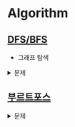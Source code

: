 # Algorithm


## [DFS/BFS](https://zest1923.tistory.com/72)
- 그래프 탐색

<details> 
<summary>문제</summary> 
- [x] [1260 - DFS와 BFS](https://www.acmicpc.net/problem/1260)
- [x] [2667 - 단지번호붙이기](https://www.acmicpc.net/problem/2667)
- [x] [2606 - 바이러스](https://www.acmicpc.net/problem/2606)

</details>


## [부르트포스](https://zest1923.tistory.com/70)

<details> 
<summary>문제</summary> 

- [x] [2309 - 일곱난쟁이](https://github.com/JIWON1923/Algorithm/tree/main/Baekjoon/bruteForce)
- [ ] [6603번 - 로또](https://www.acmicpc.net/problem/6603)
- [ ] [1182번 - 부분수열의 합](https://www.acmicpc.net/problem/1182)
- [ ] [14225번 - 부분수열의 합](https://www.acmicpc.net/problem/14225)
- [ ] [14888번 - 연산자 끼워넣기](https://www.acmicpc.net/problem/14888)
- [ ] [15658번 - 연산자 끼워넣기 (2)](https://www.acmicpc.net/problem/15658)
- [ ] [14500번 - 테트로미노](https://www.acmicpc.net/problem/14500)
- [ ] [16197번 - 두 동전](https://www.acmicpc.net/problem/16197)
- [ ] [16198번 - 에너지 모으기](https://www.acmicpc.net/problem/16198)
- [ ] [9663번 - N-Queen](https://www.acmicpc.net/problem/9663)
- [ ] [2580번 - 스도쿠](https://www.acmicpc.net/problem/2580)
- [ ] [4574번 - 스도미노쿠](https://www.acmicpc.net/problem/4574)
</details>
